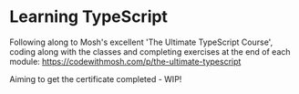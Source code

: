 # Learning TypeScript

Following along to Mosh's excellent 'The Ultimate TypeScript Course', coding along with the classes and completing exercises at the end of each module: https://codewithmosh.com/p/the-ultimate-typescript

Aiming to get the certificate completed - WIP!
